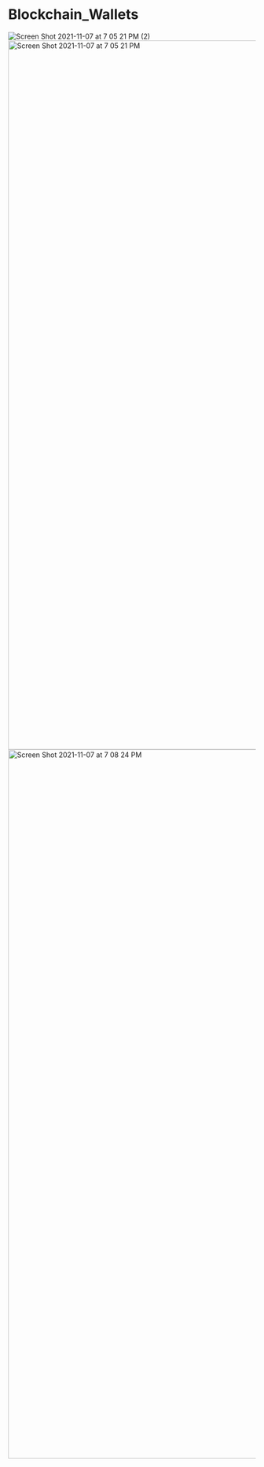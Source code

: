# Blockchain_Wallets
![Screen Shot 2021-11-07 at 7 05 21 PM (2)](https://user-images.githubusercontent.com/83678373/140678286-156ccae9-040b-4bb9-96af-64c83346c01e.png)
<img width="1440" alt="Screen Shot 2021-11-07 at 7 05 21 PM" src="https://user-images.githubusercontent.com/83678373/140678304-53037f3c-fd3c-4900-99dc-d4cac381e131.png">
<img width="1440" alt="Screen Shot 2021-11-07 at 7 08 24 PM" src="https://user-images.githubusercontent.com/83678373/140678326-35b5c2e0-60f5-415e-ba50-6b870930dcb8.png">
